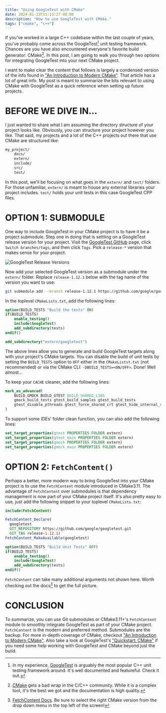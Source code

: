 ```yaml
---
title: "Using GoogleTest with CMake"
date: 2024-01-23T15:13:27-08:00
description: "How to use GoogleTest with CMake."
tags: ["cmake", "c++"]
---
```


If you've worked in a large C++ codebase within the last couple of years, you've
probably come across the GoogleTest[^1] unit testing framework. Chances are
you have also encountered everyone's favorite build generator: CMake[^2]. In
this post, I am going to walk you through two options for integrating GoogleTest
into your next CMake project.

I want to make clear the content that follows is largely a condensed version of
the info found in ["An Introduction to Modern CMake"][3]. That article has a lot
of great info. My post is meant to summarize the bits relevant to using CMake
with GoogleTest as a quick reference when setting up future projects.

# BEFORE WE DIVE IN...

I just wanted to share what I am assuming the directory structure of your
project looks like. Obviously, you can structure your project however you like.
That said, my projects and a lot of the C++ projects out there that use CMake
are structured like:

```bash
my_project/
    docs/
    extern/
    include/
    src/
    test/
```

In this post, we'll be focusing on what goes in the `extern/` and `test/`
folders. For those unfamiliar, `extern/` is meant to house any external
libraries your project includes. `test/` holds your unit tests in this case
GoogleTest CPP files.

# OPTION 1: SUBMODULE

One way to include GoogleTest in your CMake project is to have it be a project
submodule. Step one in doing that is settling on a GoogleTest release version
for your project. Visit the [GoogleTest GitHub][1] page, click `Switch
branches/tags`, and then click `Tags`. Pick a `release-*` version that makes
sense for your project:

![GoogleTest Release Versions](/posts/using-googletest-with-cmake/gtest-releases.png)

Now add your selected GoogleTest version as a submodule under the `extern/`
folder. Replace `release-1.12.1` below with the tag name of the version you want
to use:

```bash
git submodule add --branch release-1.12.1 https://github.com/google/googletest.git extern
```

In the toplevel `CMakeLists.txt`, add the following lines:

```cmake
option(BUILD_TESTS "Build the tests" ON)
if(BUILD_TESTS)
    enable_testing()
    include(GoogleTest)
    add_subdirectory(tests)
endif()

add_subdirectory("extern/googletest")
```

The above lines allow you to generate and build GoogleTest targets along with
your project's CMake targets. You can disable the build of unit tests by setting
the `BUILD_TESTS` option to `OFF` either in the `CMakeListst.txt` (not
recommended) or via the CMake CLI: `-DBUILD_TESTS=<ON/OFF>`. Done! Well
almost...

To keep your `CACHE` cleaner, add the following lines:

```cmake
mark_as_advanced(
    BUILD_GMOCK BUILD_GTEST BUILD_SHARED_LIBS
    gmock_build_tests gtest_build_samples gtest_build_tests
    gtest_disable_pthreads gtest_force_shared_crt gtest_hide_internal_symbols
)
```

To support some IDEs' folder clean function, you can also add the following
lines:

```cmake
set_target_properties(gtest PROPERTIES FOLDER extern)
set_target_properties(gtest_main PROPERTIES FOLDER extern)
set_target_properties(gmock PROPERTIES FOLDER extern)
set_target_properties(gmock_main PROPERTIES FOLDER extern)
```

# OPTION 2: `FetchContent()`

Perhaps a better, more modern way to bring GoogleTest into your CMake project
is to use the `FetchContent` module introduced in CMake3.11. The advantage of
`FetchContent` over submodules is that dependency management is now part of
your CMake project itself. It's also pretty easy to use, just add the following
snippet to your toplevel `CMakeLists.txt`:

```cmake
include(FetchContent)

FetchContent_Declare(
  googletest
  GIT_REPOSITORY https://github.com/google/googletest.git
  GIT_TAG release-1.12.1)
FetchContent_MakeAvailable(googletest)

option(BUILD_TESTS "Build Unit Tests" OFF)
if(BUILD_TESTS)
    enable_testing()
    include(GoogleTest)
    add_subdirectory(tests)
endif()
```

`FetchContent` can take many additional arguments not shown here. Worth checking
out the docs[^3] to get the full picture.

# CONCLUSION

To summarize, you can use Git submodules or CMake3.11+'s `FetchContent` module
to smoothly integrate GoogleTest as part of your CMake project. `FetchContent`
is the modern and preferred method. Submodules are the backup. For more
in-depth coverage of CMake, checkout ["An Introduction to Modern CMake"][3].
Also take a look at GoogleTest's ["Quickstart: CMake"][5] if you need some help
working with GoogleTest and CMake beyond just the build.

[1]: https://github.com/google/googletest
[2]: https://cmake.org/getting-started/
[3]: https://cliutils.gitlab.io/modern-cmake/
[4]: https://cmake.org/cmake/help/latest/module/FetchContent.html
[5]: https://google.github.io/googletest/quickstart-cmake.html

[^1]: In my experience, [GoogleTest][1] is arguably the most popular C++ unit
    testing framework around. It's well documented and featureful. Check it out.
[^2]: [CMake][2] gets a bad wrap in the C/C++ community. While it is a complex
    tool, it's the best we got and the documentation is high quality.
[^3]: [FetchContent Docs][4]. Be sure to select the right CMake version from the
    drop down menu in the top left of the screen!
